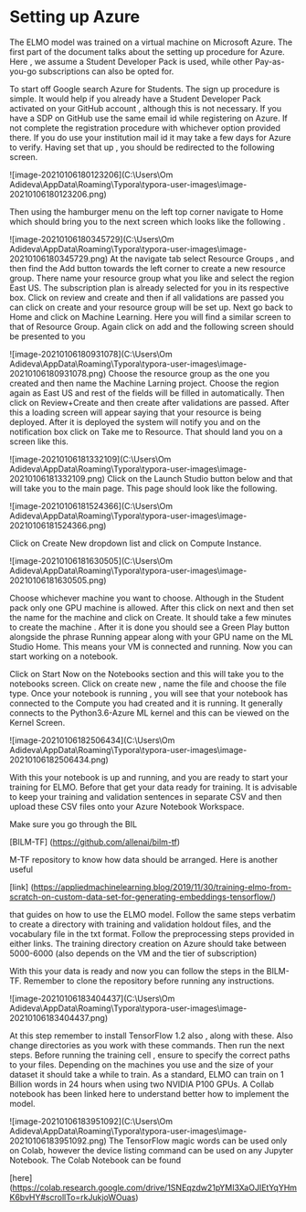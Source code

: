 # Setting up Azure 

The ELMO model was trained on a virtual machine on Microsoft Azure. The first part of the document talks about the setting up procedure for Azure. Here , we assume a Student Developer Pack is used, while other Pay-as-you-go subscriptions can also be opted for. 

To start off Google search  Azure for Students. The sign up procedure is simple. It would help if you already have a Student Developer Pack activated on your GitHub account , although this is not necessary. If you have a SDP on GitHub use the same email id while registering on Azure. If not complete the registration procedure with whichever option provided there. If you do use your institution mail id it may take a few days for Azure to verify. Having set that up , you should be redirected to the following screen. 

![image-20210106180123206](C:\Users\Om Adideva\AppData\Roaming\Typora\typora-user-images\image-20210106180123206.png)

Then using the hamburger menu on the left top corner navigate to Home which should bring you to the next screen which looks like the following .

![image-20210106180345729](C:\Users\Om Adideva\AppData\Roaming\Typora\typora-user-images\image-20210106180345729.png)
At the navigate tab select Resource Groups , and then find the Add button towards the left corner to create a new resource group. There name your resource group what you like and select the region East US. The subscription plan is already selected for you in its respective box. Click on review and create and then if all validations are passed you can click on create and your resource group will be set up. 
Next go back to Home and click on Machine Learning. Here you will find a similar screen to that of Resource Group. Again click on add and the following screen should be presented to you 

![image-20210106180931078](C:\Users\Om Adideva\AppData\Roaming\Typora\typora-user-images\image-20210106180931078.png)
Choose the resource group as the one you created and then name the Machine Larning project. Choose the region again as East US and rest of the fields will be filled in automatically. Then click on Review+Create and then create after validations are passed. 
After this a loading screen will appear saying that your resource is being deployed. After it is deployed the system will notify you and on the notification box click on Take me to Resource. That should land you on a screen like this. 

![image-20210106181332109](C:\Users\Om Adideva\AppData\Roaming\Typora\typora-user-images\image-20210106181332109.png)
Click on the Launch Studio button below and that will take you to the main page. This page should look like the following. 

![image-20210106181524366](C:\Users\Om Adideva\AppData\Roaming\Typora\typora-user-images\image-20210106181524366.png)

Click on Create New dropdown list and click on Compute Instance. 

![image-20210106181630505](C:\Users\Om Adideva\AppData\Roaming\Typora\typora-user-images\image-20210106181630505.png)

Choose whichever machine you want to choose. Although in the Student pack only one GPU machine is allowed. After this click on next and then set the name for the machine and click on Create. It should take a few minutes to create the machine . After it is done you should see a Green Play button alongside the phrase Running appear along with your GPU name on the ML Studio Home. This means your VM is connected and running. Now you can start working on a notebook. 



Click on Start Now on the Notebooks section and this will take you to the notebooks screen. Click on create new , name the file and choose the file type. Once your notebook is running , you will see that your notebook has connected to the Compute you had created and it is running. It generally connects to the Python3.6-Azure ML kernel and this can be viewed on the Kernel Screen. 

![image-20210106182506434](C:\Users\Om Adideva\AppData\Roaming\Typora\typora-user-images\image-20210106182506434.png)

With this your notebook is up and running, and you are ready to start your training for ELMO. Before that get your data ready for training. It is advisable to keep your training and validation sentences in separate CSV and then upload these CSV files onto your Azure Notebook Workspace.  

Make sure you go through the BIL

[BILM-TF] (https://github.com/allenai/bilm-tf)

M-TF repository to know how data should be arranged. Here is another useful 

[link] (https://appliedmachinelearning.blog/2019/11/30/training-elmo-from-scratch-on-custom-data-set-for-generating-embeddings-tensorflow/)	

 that guides on how to use the ELMO model. Follow the same steps verbatim to create a directory with training and validation holdout files, and the vocabulary file in the txt format. Follow the preprocessing steps provided in either links. The training directory creation on Azure should take between 5000-6000 (also depends on the VM and the tier of subscription)

With this your data is ready and now you can follow the steps in the BILM-TF. Remember to clone the repository before running any instructions. 

![image-20210106183404437](C:\Users\Om Adideva\AppData\Roaming\Typora\typora-user-images\image-20210106183404437.png)

At this step remember to install TensorFlow 1.2 also , along with these. Also change directories as you work with these commands. Then run the next steps. Before running the training cell , ensure to specify the correct paths to your files. Depending on the machines you use and the size of your dataset it should take a while to train. As a standard,  ELMO can train on 1 Billion words in 24 hours when using two NVIDIA P100 GPUs. A Collab notebook has been linked here to understand better how to implement the model. 

![image-20210106183951092](C:\Users\Om Adideva\AppData\Roaming\Typora\typora-user-images\image-20210106183951092.png)
The TensorFlow magic words can be used only on Colab, however the device listing command can be used on any Jupyter Notebook. The Colab Notebook can be found 

[here] (https://colab.research.google.com/drive/1SNEqzdw21pYMI3XaOJIEtYqYHmK6bvHY#scrollTo=rkJukjoWOuas)

